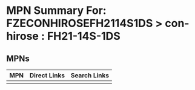 



# MPN Summary For: FZECONHIROSEFH2114S1DS > con-hirose : FH21-14S-1DS

## MPNs
  

|MPN|Direct Links|Search Links|
| :--- | :--- | :--- |
||||
